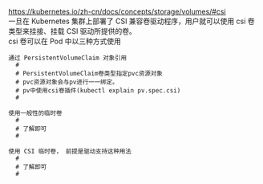 https://kubernetes.io/zh-cn/docs/concepts/storage/volumes/#csi   
一旦在 Kubernetes 集群上部署了 CSI 兼容卷驱动程序，用户就可以使用 csi 卷类型来挂接、挂载 CSI 驱动所提供的卷。  
csi 卷可以在 Pod 中以三种方式使用
```
通过 PersistentVolumeClaim 对象引用
  #
  # PersistentVolumeClaim卷类型指定pvc资源对象
  # pvc资源对象会与pv进行一一绑定。
  # pv中使用csi卷插件(kubectl explain pv.spec.csi)
  #  

使用一般性的临时卷
  #
  # 了解即可
  #

使用 CSI 临时卷， 前提是驱动支持这种用法
  #
  # 了解即可
  #
```
